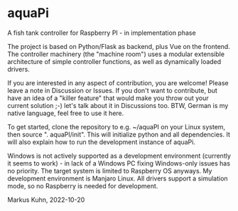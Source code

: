 # aquaPi
A fish tank controller for Raspberry PI - in implementation phase

The project is based on Python/Flask as backend, plus Vue on the frontend. The controller machinery (the "machine room") uses a modular extensible architecture of simple controller functions, as well as dynamically loaded drivers.

If you are interested in any aspect of contribution, you are welcome! Please leave a note in Discussion or Issues.
If you don't want to contribute, but have an idea of a "killer feature" that would make you throw out your current solution ;-)  let's talk about it in Discussions too.  BTW, German is my native language, feel free to use it here.

To get started, clone the repository to e.g.  ~/aquaPI  on your Linux system, then source ". aquaPI/init". This will initialize python and all dependencies. It will also explain how to run the development instance of aquaPi.

Windows is not actively supported as a development environment (currently it seems to work) - in lack of a Windows PC fixing Windows-only issues has no priority. The target system is limited to Raspberry OS anyways. My development environment is Manjaro Linux. All drivers support a simulation mode, so no Raspberry is needed for development.

Markus Kuhn, 2022-10-20

